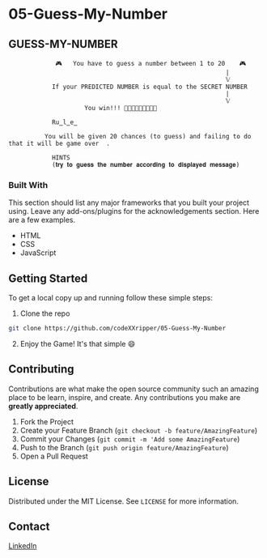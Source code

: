 # 05-Guess-My-Number
 <h2 align="left"> <bold> GUESS-MY-NUMBER </bold> </h2> 
                         
                 🎮   You have to guess a number between 1 to 20    🎮
                                                                |
                                                                𝕍
                If your PREDICTED NUMBER is equal to the SECRET NUMBER 
                                                                |
                                                                𝕍
                         You win!!! 🥳️🥳️🥳️🥳️🥳️🥳️🥳️🥳️🥳️
                                                                             
                Ru̳l̳e̳
                                                                      
              You will be given 20 chances (to guess) and failing to do that it will be game over  .
                                                                 
                HINTS
                (𝐭𝐫𝐲 𝐭𝐨 𝐠𝐮𝐞𝐬𝐬 𝐭𝐡𝐞 𝐧𝐮𝐦𝐛𝐞𝐫 𝐚𝐜𝐜𝐨𝐫𝐝𝐢𝐧𝐠 𝐭𝐨 𝐝𝐢𝐬𝐩𝐥𝐚𝐲𝐞𝐝 𝐦𝐞𝐬𝐬𝐚𝐠𝐞)
                                         
### Built With
This section should list any major frameworks that you built your project using. Leave any add-ons/plugins for the acknowledgements section. Here are a few examples.
* HTML
* CSS
* JavaScript



<!-- GETTING STARTED -->
## Getting Started

To get a local copy up and running follow these simple steps:

1. Clone the repo
```sh
git clone https://github.com/codeXXripper/05-Guess-My-Number
```
2. Enjoy the Game! It's that simple :smile:

<!-- CONTRIBUTING -->
## Contributing

Contributions are what make the open source community such an amazing place to be learn, inspire, and create. Any contributions you make are **greatly appreciated**.

1. Fork the Project
2. Create your Feature Branch (`git checkout -b feature/AmazingFeature`)
3. Commit your Changes (`git commit -m 'Add some AmazingFeature`)
4. Push to the Branch (`git push origin feature/AmazingFeature`)
5. Open a Pull Request



<!-- LICENSE -->
## License

Distributed under the MIT License. See `LICENSE` for more information.


<!-- CONTACT -->
## Contact

[LinkedIn](https://www.linkedin.com/in/israel-fitsum/)
